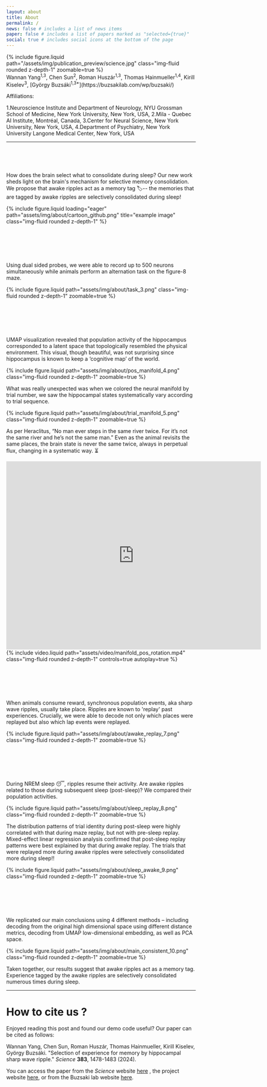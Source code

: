 ```yaml
---
layout: about
title: About
permalink: /
news: false # includes a list of news items
paper: false # includes a list of papers marked as "selected={true}"
social: true # includes social icons at the bottom of the page
---
```


<div class="row mt-3">
    <div class="col-sm mt-3 mt-md-0">
        {% include figure.liquid path="/assets/img/publication_preview/science.jpg" class="img-fluid rounded z-depth-1" zoomable=true %}
    </div>
    <div class="col-sm mt-3 mt-md-0">
    </div>
</div>
Wannan Yang<sup>1,3</sup>, Chen Sun<sup>2</sup>, Roman Huszár<sup>1,3</sup>, Thomas Hainmueller<sup>1,4</sup>, Kirill Kiselev<sup>3</sup>, [György Buzsáki<sup>1,3*</sup>](https://buzsakilab.com/wp/buzsaki/)

Affiliations:

1.Neuroscience Institute and Department of Neurology, NYU Grossman School of Medicine, New York University, New York, USA,
2.Mila - Quebec AI Institute, Montréal, Canada,
3.Center for Neural Science, New York University, New York, USA,
4.Department of Psychiatry, New York University Langone Medical Center, New York, USA  


---


<br />
<br />
<br />


How does the brain select what to consolidate during sleep? Our new work sheds light on the brain's mechanism for selective
memory consolidation.
We propose that awake ripples act as a memory tag 🏷️-- the memories that are tagged by awake ripples are selectively consolidated
during sleep!

<div class="row">
    <div class="col-sm mt-3 mt-md-0">
        {% include figure.liquid loading="eager" path="assets/img/about/cartoon_github.png" title="example image" class="img-fluid rounded z-depth-1" %}
    </div>
</div>
<div class="caption">

</div>


<br />
<br />
<br />
<br />
<br />


Using dual sided probes, we were able to record up to 500 neurons simultaneously while animals perform an alternation task on
the figure-8 maze.


<div class="row mt-3">
    <div class="col-sm mt-3 mt-md-0">
        {% include figure.liquid path="assets/img/about/task_3.png" class="img-fluid rounded z-depth-1" zoomable=true %}
    </div>
</div>

<br />
<br />
<br />
<br />
<br />


UMAP visualization revealed that population activity of the hippocampus corresponded to a latent space that topologically
resembled the physical environment. This visual, though beautiful, was not surprising since hippocampus is known to keep
a ‘cognitive map’ of the world. 

<div class="row mt-3">
    <div class="col-sm mt-3 mt-md-0">
        {% include figure.liquid path="assets/img/about/pos_manifold_4.png" class="img-fluid rounded z-depth-1" zoomable=true %}
    </div>
</div>


What was really unexpected was when we colored the neural manifold by trial number, we  saw the hippocampal states systematically 
vary according to trial sequence.

<div class="row mt-3">
    <div class="col-sm mt-3 mt-md-0">
        {% include figure.liquid path="assets/img/about/trial_manifold_5.png" class="img-fluid rounded z-depth-1" zoomable=true %}
    </div>
</div>


As per Heraclitus, “No man ever steps in the same river twice. For it’s not the same river and he’s not the same man.” 
Even as the animal revisits the same places, the brain state is never the same twice, always in perpetual flux, changing
in a systematic way. ⏳


<div class="row mt-3">
    <div class="col-sm mt-3 mt-md-0">
        <iframe width="677" height="500" src="https://www.youtube.com/embed/BiV5FDGRY-c" title="UMAP manifold (unsupervised) for figure-8 maze task." frameborder="0" allow="accelerometer; autoplay; clipboard-write; encrypted-media; gyroscope; picture-in-picture; web-share" allowfullscreen></iframe>
    </div>
    <div class="col-sm mt-3 mt-md-0">
    </div>
</div>


<div class="row mt-3">
    <div class="col-sm mt-3 mt-md-0">
        {% include video.liquid path="assets/video/manifold_pos_rotation.mp4" class="img-fluid rounded z-depth-1" controls=true autoplay=true %}
    </div>
    <div class="col-sm mt-3 mt-md-0">
    </div>
</div>


<br />
<br />
<br />
<br />
<br />

When animals consume reward, synchronous population events, aka sharp wave ripples, usually take place. Ripples are known to
'replay' past experiences. Crucially,  we were able to decode not only which places were replayed 
but also which lap events were replayed. 


<div class="row mt-3">
    <div class="col-sm mt-3 mt-md-0">
        {% include figure.liquid path="assets/img/about/awake_replay_7.png" class="img-fluid rounded z-depth-1" zoomable=true %}
    </div>
</div>

<br />
<br />
<br />
<br />
<br />

During NREM sleep 😴, ripples resume their activity. Are awake ripples related to those during subsequent sleep (post-sleep)? 
We compared their population activities.



<div class="row mt-3">
    <div class="col-sm mt-3 mt-md-0">
        {% include figure.liquid path="assets/img/about/sleep_replay_8.png" class="img-fluid rounded z-depth-1" zoomable=true %}
    </div>
</div>

The distribution patterns of trial identity during post-sleep were highly correlated with that during maze replay, but not
with pre-sleep replay. Mixed-effect linear regression analysis confirmed that post-sleep replay patterns were best explained 
by that during awake replay. The trials that were replayed more during awake ripples were selectively consolidated more 
during sleep!!

<div class="row mt-3">
    <div class="col-sm mt-3 mt-md-0">
        {% include figure.liquid path="assets/img/about/sleep_awake_9.png" class="img-fluid rounded z-depth-1" zoomable=true %}
    </div>
</div>


<br />
<br />
<br />
<br />
<br />


We replicated our main conclusions using 4 different methods – including decoding from the original high dimensional space
using different distance metrics, decoding from UMAP low-dimensional embedding, as well as PCA space. 

<div class="row mt-3">
    <div class="col-sm mt-3 mt-md-0">
        {% include figure.liquid path="assets/img/about/main_consistent_10.png" class="img-fluid rounded z-depth-1" zoomable=true %}
    </div>
</div>

Taken together, our results suggest that awake ripples act as a memory tag. Experience tagged by the awake ripples are 
selectively consolidated numerous times during sleep. 

---


# How to cite us ? 

Enjoyed reading this post and found our demo code useful? Our paper can be cited as follows:

Wannan Yang, Chen Sun, Roman Huszár, Thomas Hainmueller, Kirill Kiselev, György Buzsáki. 
"Selection of experience for memory by hippocampal sharp wave ripple." _Science_ **383**, 1478-1483 (2024).


You can access the paper from the _Science_ website [here](https://www.science.org/doi/10.1126/science.adk8261)
, the project website [here](https://winnieyangwannan.github.io/RippleTagging/Paper/),
or from the Buzsaki lab website [here](https://buzsakilab.com/wp/publications/). 

